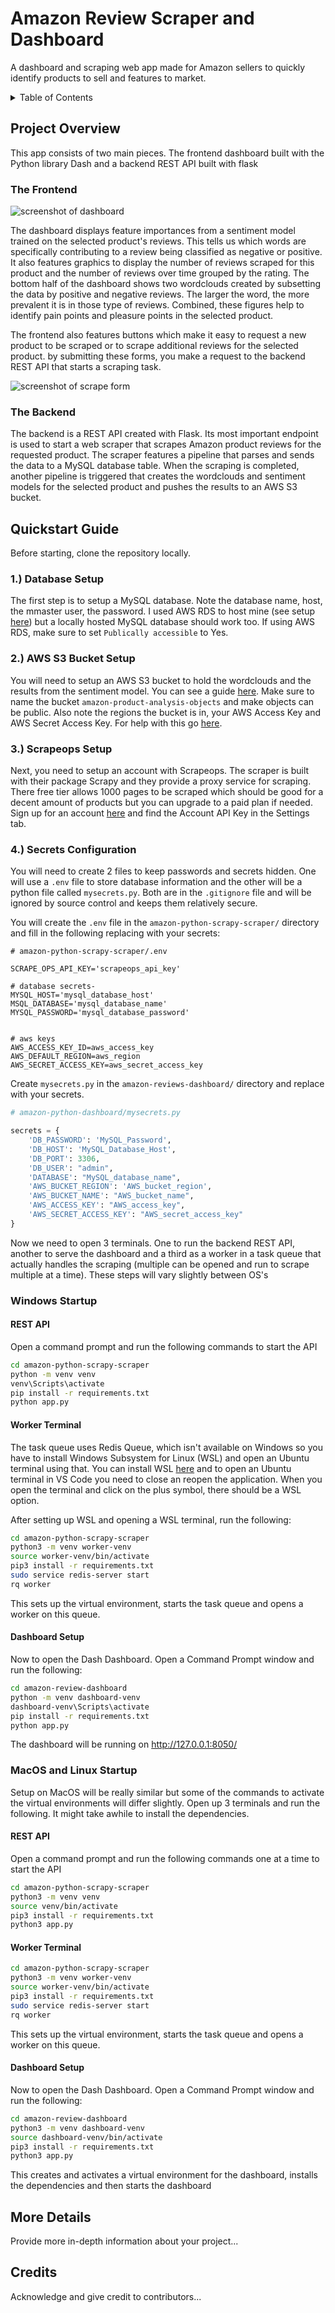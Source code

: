 # Amazon Review Scraper and Dashboard

A dashboard and scraping web app made for Amazon sellers to quickly identify products to sell and features to market.

<details>
<summary>Table of Contents</summary>

- [Project Overview](#project-overview)
- [Quickstart Guide](#quickstart-guide)
  - [Windows](#windows-setup)
  - [MacOS/Linux](#macos-and-linux-setup)
- [More Details](#more-details)
- [Credits](#credits)

</details>

## Project Overview

This app consists of two main pieces. The frontend dashboard built with the Python library Dash and a backend REST API built with flask

### The Frontend

![screenshot of dashboard](assets/amazon-review-dashboard.png)

The dashboard displays feature importances from a sentiment model trained on the selected product's reviews. This tells us which words are specifically contributing to a review being classified as negative or positive. It also features graphics to display the number of reviews scraped for this product and the number of reviews over time grouped by the rating. The bottom half of the dashboard shows two wordclouds created by subsetting the data by positive and negative reviews. The larger the word, the more prevalent it is in those type of reviews. Combined, these figures help to identify pain points and pleasure points in the selected product.

The frontend also features buttons which make it easy to request a new product to be scraped or to scrape additional reviews for the selected product. by submitting these forms, you make a request to the backend REST API that starts a scraping task.

![screenshot of scrape form](assets/scrape-request-form.png)

### The Backend

The backend is a REST API created with Flask. Its most important endpoint is used to start a web scraper that scrapes Amazon product reviews for the requested product. The scraper features a pipeline that parses and sends the data to a MySQL database table. When the scraping is completed, another pipeline is triggered that creates the wordclouds and sentiment models for the selected product and pushes the results to an AWS S3 bucket.

## Quickstart Guide

Before starting, clone the repository locally.

### 1.) Database Setup

The first step is to setup a MySQL database. Note the database name, host, the mmaster user, the password. I used AWS RDS to host mine (see setup [here](https://docs.aws.amazon.com/AmazonRDS/latest/UserGuide/CHAP_Tutorials.WebServerDB.CreateDBInstance.html)) but a locally hosted MySQL database should work too. If using AWS RDS, make sure to set `Publically accessible` to Yes.

### 2.) AWS S3 Bucket Setup

You will need to setup an AWS S3 bucket to hold the wordclouds and the results from the sentiment model. You can see a guide [here](https://docs.aws.amazon.com/AmazonS3/latest/userguide/creating-bucket.html). Make sure to name the bucket `amazon-product-analysis-objects` and make objects can be public. Also note the regions the bucket is in, your AWS Access Key and AWS Secret Access Key. For help with this go [here](https://aws.amazon.com/blogs/security/wheres-my-secret-access-key/).

### 3.) Scrapeops Setup

Next, you need to setup an account with Scrapeops. The scraper is built with their package Scrapy and they provide a proxy service for scraping. There free tier allows 1000 pages to be scraped which should be good for a decent amount of products but you can upgrade to a paid plan if needed. Sign up for an account [here](https://scrapeops.io/app/register/main) and find the Account API Key in the Settings tab.

### 4.) Secrets Configuration

You will need to create 2 files to keep passwords and secrets hidden. One will use a `.env` file to store database information and the other will be a python file called `mysecrets.py`. Both are in the `.gitignore` file and will be ignored by source control and keeps them relatively secure.

You will create the `.env` file in the `amazon-python-scrapy-scraper/` directory and fill in the following replacing with your secrets:

```env
# amazon-python-scrapy-scraper/.env

SCRAPE_OPS_API_KEY='scrapeops_api_key'

# database secrets-
MYSQL_HOST='mysql_database_host'
MSQL_DATABASE='mysql_database_name'
MYSQL_PASSWORD='mysql_database_password'


# aws keys
AWS_ACCESS_KEY_ID=aws_access_key
AWS_DEFAULT_REGION=aws_region
AWS_SECRET_ACCESS_KEY=aws_secret_access_key
```

Create `mysecrets.py` in the `amazon-reviews-dashboard/` directory and replace with your secrets.

```python
# amazon-python-dashboard/mysecrets.py

secrets = {
    'DB_PASSWORD': 'MySQL_Password',
    'DB_HOST': 'MySQL_Database_Host',
    'DB_PORT': 3306,
    'DB_USER': "admin",
    'DATABASE': "MySQL_database_name",
    'AWS_BUCKET_REGION': 'AWS_bucket_region',
    'AWS_BUCKET_NAME': "AWS_bucket_name",
    'AWS_ACCESS_KEY': "AWS_access_key",
    'AWS_SECRET_ACCESS_KEY': "AWS_secret_access_key"
}

```

Now we need to open 3 terminals. One to run the backend REST API, another to serve the dashboard and a third as a worker in a task queue that actually handles the scraping (multiple can be opened and run to scrape multiple at a time). These steps will vary slightly between OS's

### Windows Startup

#### REST API

Open a command prompt and run the following commands to start the API

```bash
cd amazon-python-scrapy-scraper
python -m venv venv
venv\Scripts\activate
pip install -r requirements.txt
python app.py

```

#### Worker Terminal

The task queue uses Redis Queue, which isn't available on Windows so you have to install Windows Subsystem for Linux (WSL) and open an Ubuntu terminal using that. You can install WSL [here](https://learn.microsoft.com/en-us/windows/wsl/install) and to open an Ubuntu terminal in VS Code you need to close an reopen the application. When you open the terminal and click on the plus symbol, there should be a WSL option.

After setting up WSL and opening a WSL terminal, run the following:

```bash
cd amazon-python-scrapy-scraper
python3 -m venv worker-venv
source worker-venv/bin/activate
pip3 install -r requirements.txt
sudo service redis-server start
rq worker
```

This sets up the virtual environment, starts the task queue and opens a worker on this queue.

#### Dashboard Setup

Now to open the Dash Dashboard. Open a Command Prompt window and run the following:

```bash
cd amazon-review-dashboard
python -m venv dashboard-venv
dashboard-venv\Scripts\activate
pip install -r requirements.txt
python app.py

```

The dashboard will be running on http://127.0.0.1:8050/

### MacOS and Linux Startup

Setup on MacOS will be really similar but some of the commands to activate the virtual environments will differ slightly. Open up 3 terminals and run the following. It might take awhile to install the dependencies.

#### REST API

Open a command prompt and run the following commands one at a time to start the API

```bash
cd amazon-python-scrapy-scraper
python3 -m venv venv
source venv/bin/activate
pip3 install -r requirements.txt
python3 app.py

```

#### Worker Terminal

```bash
cd amazon-python-scrapy-scraper
python3 -m venv worker-venv
source worker-venv/bin/activate
pip3 install -r requirements.txt
sudo service redis-server start
rq worker
```

This sets up the virtual environment, starts the task queue and opens a worker on this queue.

#### Dashboard Setup

Now to open the Dash Dashboard. Open a Command Prompt window and run the following:

```bash
cd amazon-review-dashboard
python3 -m venv dashboard-venv
source dashboard-venv/bin/activate
pip3 install -r requirements.txt
python3 app.py

```

This creates and activates a virtual environment for the dashboard, installs the dependencies and then starts the dashboard

## More Details

Provide more in-depth information about your project...

## Credits

Acknowledge and give credit to contributors...
